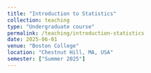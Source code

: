 ```yaml
---
title: "Introduction to Statistics"
collection: teaching
type: "Undergraduate course"
permalink: /teaching/introduction-statistics
date: 2025-06-01
venue: "Boston College"
location: "Chestnut Hill, MA, USA"
semester: ["Summer 2025"]
---
```

